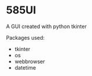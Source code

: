 # 585UI
A GUI created with python tkinter

Packages used:
<ul>
  <li>tkinter</li>
  <li>os</li>
  <li>webbrowser</li>
  <li>datetime</li>
 <ul>
